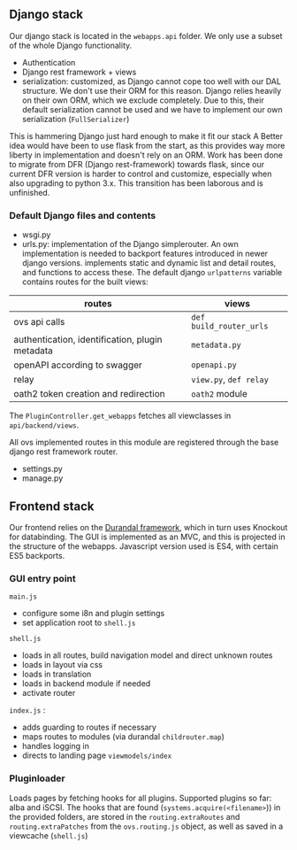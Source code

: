 

## Django stack
Our django stack is located in the `webapps.api` folder. We only use a subset of the whole Django functionality.
 - Authentication
 - Django rest framework + views
 - serialization: customized, as Django cannot cope too well with our DAL structure. We don't use their ORM for this reason.
 Django relies heavily on their own ORM, which we exclude completely. Due to this, their default serialization cannot be used and we have to implement our own serialization (`FullSerializer`)
 
 This is hammering Django just hard enough to make it fit our stack
 A Better idea would have been to use flask from the start, as this provides way more liberty in implementation and doesn't rely on an ORM.
 Work has been done to migrate from DFR (Django rest-framework) towards flask, since our current DFR version is harder to control and customize, especially when also upgrading to python 3.x.
 This transition has been laborous and is unfinished.
### Default Django files and contents
- wsgi.py
- urls.py: implementation of the Django simplerouter. An own implementation is needed to backport features introduced in newer django versions.
implements static and dynamic list and detail routes, and functions to access these.
The default django `urlpatterns` variable contains routes for the built views:


|routes  | views  |
|---|---|
| ovs api calls  |  `def build_router_urls` |
| authentication, identification, plugin metadata |  `metadata.py`|
| openAPI according to swagger| `openapi.py`|
| relay | `view.py`, `def relay` |
| oath2 token creation and redirection | `oath2` module |
The `PluginController.get_webapps` fetches all viewclasses in `api/backend/views`.

All ovs implemented routes in this module are registered through the base django rest framework router. 
   
- settings.py
- manage.py

## Frontend stack

Our frontend relies on the [Durandal framework](http://durandaljs.com), which in turn uses Knockout for databinding. The GUI is implemented as an MVC, and this is projected in the structure of the webapps.
Javascript version used is ES4, with certain ES5 backports.

### GUI entry point
`main.js`
 - configure some i8n and plugin settings
 - set application root to `shell.js`

`shell.js`
 - loads in all routes, build navigation model and direct unknown routes
 - loads in layout via css
 - loads in translation
 - loads in backend module if needed
 - activate router
 
`index.js` :
 - adds guarding to routes if necessary 
 - maps routes to modules (via durandal `childrouter.map`)
 - handles logging in
 - directs to landing page `viewmodels/index`
 

 
### Pluginloader
Loads pages by fetching hooks for all plugins. Supported plugins so far: alba and iSCSI.
The hooks that are found (`systems.acquire(<filename>`)) in the provided folders, are stored in the `routing.extraRoutes` and `routing.extraPatches`
from the `ovs.routing.js` object, as well as saved in a viewcache (`shell.js`)